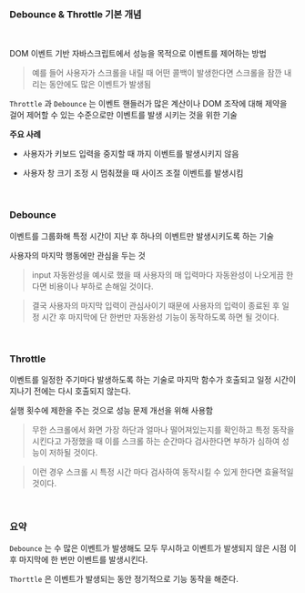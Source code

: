 


### Debounce & Throttle 기본 개념


<br>

DOM 이벤트 기반 자바스크립트에서 성능을 목적으로 이벤트를 제어하는 방법


> 예를 들어 사용자가 스크롤을 내릴 때 어떤 콜백이 발생한다면 스크롤을 잠깐 내리는 동안에도 많은 이벤트가 발생됨  


`Throttle` 과 `Debounce` 는 이벤트 핸들러가 많은 계산이나 DOM 조작에 대해 제약을 걸어 제어할 수 있는 수준으로만 이벤트를 발생 시키는 것을 위한 기술


**주요 사례**

- 사용자가 키보드 입력을 중지할 때 까지 이벤트를 발생시키지 않음

- 사용자 창 크기 조정 시 멈춰졌을 때 사이즈 조절 이벤트를 발생시킴




<br>

### Debounce

이벤트를 그룹화해 특정 시간이 지난 후 하나의 이벤트만 발생시키도록 하는 기술

사용자의 마지막 행동에만 관심을 두는 것

> input 자동완성을 예시로 했을 때 사용자의 매 입력마다 자동완성이 나오게끔 한다면 비용이나 부하로 손해일 것이다.

> 결국 사용자의 마지막 입력이 관심사이기 때문에 사용자의 입력이 종료된 후 일정 시간 후 마지막에 단 한번만 자동완성 기능이 동작하도록 하면 될 것이다.



<br>

### Throttle 

이벤트를 일정한 주기마다 발생하도록 하는 기술로 마지막 함수가 호출되고 일정 시간이 지나기 전에는 다시 호출되지 않는다.

실행 횟수에 제한을 주는 것으로 성능 문제 개선을 위해 사용함


> 무한 스크롤에서 화면 가장 하단과 얼마나 떨어져있는지를 확인하고 특정 동작을 시킨다고 가정했을 때 이를 스크롤 하는 순간마다 검사한다면 부하가 심하여 성능이 저하될 것이다.

> 이런 경우 스크롤 시 특정 시간 마다 검사하여 동작시킬 수 있게 한다면 효율적일 것이다.


<br>


### 요약

`Debounce` 는 수 많은 이벤트가 발생해도 모두 무시하고 이벤트가 발생되지 않은 시점 이후 마지막에 한 번만 이벤트를 발생시킨다.

`Thorttle` 은 이벤트가 발생되는 동안 정기적으로 기능 동작을 해준다. 







